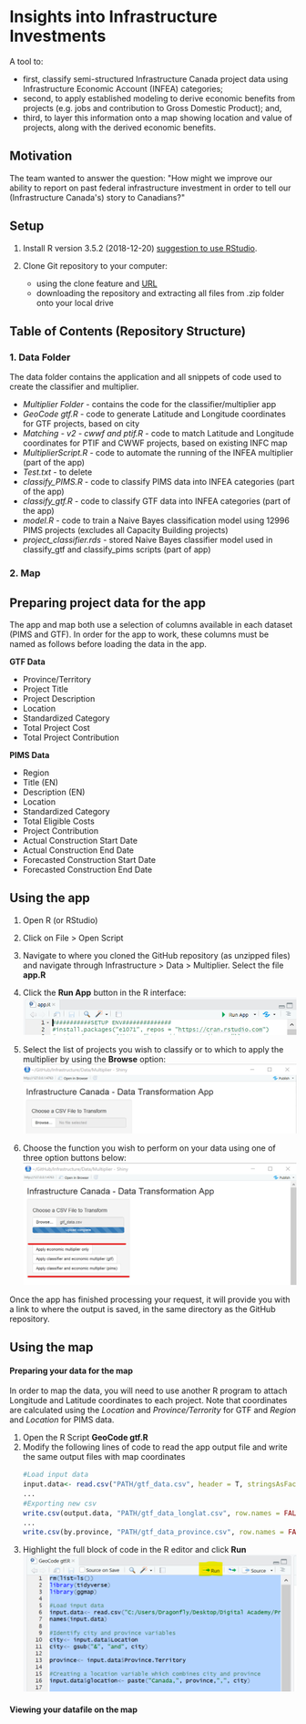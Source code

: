 # Insights into Infrastructure Investments
A tool to:
- first, classify semi-structured Infrastructure Canada project data using Infrastructure Economic Account (INFEA) categories; 
- second, to apply established modeling to derive economic benefits from projects (e.g. jobs and contribution to Gross Domestic Product); and,
- third, to layer this information onto a map showing location and value of projects, along with the derived economic benefits.

## Motivation
The team wanted to answer the question: "How might we improve our ability to report on past federal infrastructure investment in order to tell our (Infrastructure Canada's) story to Canadians?"

## Setup
1. Install R version 3.5.2 (2018-12-20) [suggestion to use RStudio](https://www.rstudio.com/).

2. Clone Git repository to your computer:
   - using the clone feature and [URL](https://github.com/CathyDovan/Infrastructure.git)
   - downloading the repository and extracting all files from .zip folder onto your local drive

## Table of Contents (Repository Structure)
### 1. Data Folder
The data folder contains the application and all snippets of code used to create the classifier and multiplier.
   - *Multiplier Folder* - contains the code for the classifier/multiplier app
   - *GeoCode gtf.R* -  code to generate Latitude and Longitude coordinates for GTF projects, based on city
   - *Matching - v2 - cwwf and ptif.R*	- code to match Latitude and Longitude coordinates for PTIF and CWWF projects, based on existing INFC map
   - *MultiplierScript.R* - code to automate the running of the INFEA multiplier (part of the app)
   - *Test.txt* - to delete
   - *classify_PIMS.R*	- code to classify PIMS data into INFEA categories (part of the app)
   - *classify_gtf.R* - code to classify GTF data into INFEA categories (part of the app)
   - *model.R* - code to train a Naive Bayes classification model using 12996 PIMS projects (excludes all Capacity Building projects)
   - *project_classifier.rds* - stored Naive Bayes classifier model used in classify_gtf and classify_pims scripts (part of app)
### 2. Map


## Preparing project data for the app
The app and map both use a selection of columns available in each dataset (PIMS and GTF). In order for the app to work, these columns must be named as follows before loading the data in the app.

**GTF Data**
- Province/Territory
- Project Title
- Project Description
- Location
- Standardized Category
- Total Project Cost
- Total Project Contribution

**PIMS Data**
- Region
- Title (EN)
- Description (EN)
- Location
- Standardized Category
- Total Eligible Costs
- Project Contribution
- Actual Construction Start Date
- Actual Construction End Date
- Forecasted Construction Start Date
- Forecasted Construction End Date


## Using the app
1. Open R (or RStudio)
2. Click on File > Open Script
3. Navigate to where you cloned the GitHub repository (as unzipped files) and navigate through Infrastructure > Data > Multiplier. Select the file **app.R**
4. Click the **Run App** button in the R interface:
![](images/RunApp.PNG?raw=true "RunApp")

5. Select the list of projects you wish to classify or to which to apply the multiplier by using the **Browse** option:
![](images/OpenApp.png?raw=true "OpenApp")

6. Choose the function you wish to perform on your data using one of three option buttons below:
![](images/FunctionOptions.png?raw=true "Functions")

Once the app has finished processing your request, it will provide you with a link to where the output is saved, in the same directory as the GitHub repository.

## Using the map
#### Preparing your data for the map
In order to map the data, you will need to use another R program to attach Longitude and Latitude coordinates to each project. Note that coordinates are calculated using the *Location* and *Province/Terrority* for GTF and *Region* and *Location* for PIMS data.

1. Open the R Script **GeoCode gtf.R**
2. Modify the following lines of code to read the app output file and write the same output files with map coordinates 
   ```R
   #Load input data
   input.data<- read.csv("PATH/gtf_data.csv", header = T, stringsAsFactors = F)
   ...
   #Exporting new csv
   write.csv(output.data, "PATH/gtf_data_longlat.csv", row.names = FALSE)
   ...
   write.csv(by.province, "PATH/gtf_data_province.csv", row.names = FALSE)
   ```
3. Highlight the full block of code in the R editor and click **Run**
![](images/RunCoordGenerator.png?raw=true "GenerateCoordinates")

#### Viewing your datafile on the map








